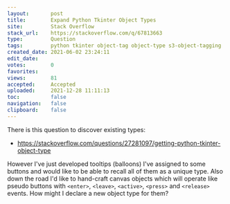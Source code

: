 ```yaml
---
layout:       post
title:        Expand Python Tkinter Object Types
site:         Stack Overflow
stack_url:    https://stackoverflow.com/q/67813663
type:         Question
tags:         python tkinter object-tag object-type s3-object-tagging
created_date: 2021-06-02 23:24:11
edit_date:    
votes:        0
favorites:    
views:        81
accepted:     Accepted
uploaded:     2021-12-28 11:11:13
toc:          false
navigation:   false
clipboard:    false
---
```


There is this question to discover existing types:

- https://stackoverflow.com/questions/27281097/getting-python-tkinter-object-type

However I've just developed tooltips (balloons) I've assigned to some buttons and would like to be able to recall all of them as a unique type. Also down the road I'd like to hand-craft canvas objects which will operate like pseudo buttons with `<enter>`, `<leave>`, `<active>`, `<press>` and `<release>` events. How might I declare a new object type for them?
